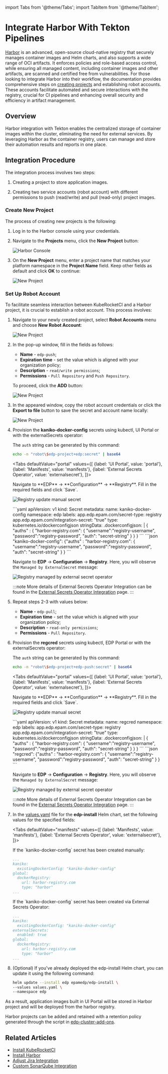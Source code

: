 import Tabs from '@theme/Tabs';
import TabItem from '@theme/TabItem';

# Integrate Harbor With Tekton Pipelines

[Harbor](https://goharbor.io/) is an advanced, open-source cloud-native registry that securely manages container images and Helm charts, and also supports a wide range of OCI artifacts. It enforces policies and role-based access control, while ensuring all managed content, including container images and other artifacts, are scanned and certified free from vulnerabilities. For those looking to integrate Harbor into their workflow, the documentation provides comprehensive steps on [creating projects](https://goharbor.io/docs/2.0.0/working-with-projects/create-projects/) and establishing robot accounts. These accounts facilitate automated and secure interactions with the registry, crucial for CI pipelines and enhancing overall security and efficiency in artifact management.

## Overview

Harbor integration with Tekton enables the centralized storage of container images within the cluster,
eliminating the need for external services. By leveraging Harbor as the container registry, users can manage
and store their automation results and reports in one place.

## Integration Procedure

The integration process involves two steps:

1. Creating a project to store application images.

2. Creating two service accounts (robot account) with different permissions to push (read/write) and pull (read-only) project images.

### Create New Project

The process of creating new projects is the following:

1. Log in to the Harbor console using your credentials.
2. Navigate to the **Projects** menu, click the **New Project** button:

    ![Harbor Console](../../assets/operator-guide/harbor-console-projects.png "Projects menu")

3. On the **New Project** menu, enter a project name that matches your platform namespace in the **Project Name** field. Keep other fields as default and click **OK** to continue:

    ![New Project](../../assets/operator-guide/harbor-new-project.png "New Project menu")

### Set Up Robot Account

To facilitate seamless interaction between KubeRocketCI and a Harbor project, it is crucial to establish a robot account. This process involves:

1. Navigate to your newly created project, select **Robot Accounts** menu and choose **New Robot Account**:

    ![New Project](../../assets/operator-guide/harbor-robot-accounts-menu.png "Create Robot Account menu")

2. In the pop-up window, fill in the fields as follows:

    * **Name** - `edp-push`;
    * **Expiration time** -  set the value which is aligned with your organization policy;
    * **Description** - `read/write permissions`;
    * **Permissions** - `Pull Repository` and `Push Repository`.

    To proceed, click the **ADD** button:

    ![New Project](../../assets/operator-guide/harbor-create-robot-account.png "Robot Accounts menu")

3. In the appeared window, copy the robot account credentials or click the **Export to file** button to save the secret and account name locally:

    ![New Project](../../assets/operator-guide/harbor-new-credentials-of-robot-account.png "New credentials for Robot Account")

4. Provision the **kaniko-docker-config** secrets using kubectl, UI Portal or with the externalSecrets operator:

    The `auth` string can be generated by this command:

    ```bash
    echo -n "robot\$edp-project+edp:secret" | base64
    ```

    <Tabs
      defaultValue="portal"
      values={[
        {label: 'UI Portal', value: 'portal'},
        {label: 'Manifests', value: 'manifests'},
        {label: 'External Secrets Operator', value: 'externalsecret'},
      ]}>

      <TabItem value="portal">
      Navigate to **EDP** -> **Configuration** -> **Registry**. Fill in the required fields and click `Save`.

      ![Registry update manual secret](../../assets/operator-guide/regcred-secret.png "Registry update manual secret")
      </TabItem>

      <TabItem value="manifests">
      ```yaml
        apiVersion: v1
        kind: Secret
        metadata:
          name: kaniko-docker-config
          namespace: edp
          labels:
            app.edp.epam.com/secret-type: registry
            app.edp.epam.com/integration-secret: "true"
        type: kubernetes.io/dockerconfigjson
        stringData:
          .dockerconfigjson: |
            {
              "auths" : {
                "harbor-registry.com":
                  {
                    "username":"registry-username",
                    "password":"registry-password",
                    "auth": "secret-string"
                  }
              }
            }
      ```
      </TabItem>

      <TabItem value="externalsecret">
      ```json
      "kaniko-docker-config":
        {"auths" : "harbor-registry.com":
          {
            "username":"registry-username",
            "password":"registry-password",
            "auth": "secret-string"
          }
        }
      ```

      Navigate to **EDP** -> **Configuration** -> **Registry**. Here, you will observe the `Managed by ExternalSecret` message:

      ![Registry managed by external secret operator](../../assets/operator-guide/kaniko-secret.png "Registry managed by external secret operator")

      :::note
        More details of External Secrets Operator Integration can be found in the [External Secrets Operator Integration](../secrets-management/external-secrets-operator-integration.md) page.
      :::
      </TabItem>

    </Tabs>

5. Repeat steps 2-3 with values below:

    * **Name** - `edp-pull`;
    * **Expiration time** -  set the value which is aligned with your organization policy;
    * **Description** - `read-only permissions`;
    * **Permissions** - `Pull Repository`.

6. Provision the **regcred** secrets using kubectl, EDP Portal or with the externalSecrets operator:

    The `auth` string can be generated by this command:<br />

    ```bash
    echo -n "robot\$edp-project+edp-push:secret" | base64
    ```

    <Tabs
      defaultValue="portal"
      values={[
        {label: 'UI Portal', value: 'portal'},
        {label: 'Manifests', value: 'manifests'},
        {label: 'External Secrets Operator', value: 'externalsecret'},
      ]}>

      <TabItem value="portal">
      Navigate to **EDP** -> **Configuration** -> **Registry**. Fill in the required fields and click `Save`.

      ![Registry update manual secret](../../assets/operator-guide/regcred-externalsecret.png "Registry update manual secret")
      </TabItem>

      <TabItem value="manifests">
      ```yaml
      apiVersion: v1
      kind: Secret
      metadata:
        name: regcred
        namespace: edp
        labels:
          app.edp.epam.com/secret-type: registry
          app.edp.epam.com/integration-secret: "true"
      type: kubernetes.io/dockerconfigjson
      stringData:
        .dockerconfigjson: |
          {
            "auths" : {
              "harbor-registry.com":
                {
                  "username":"registry-username",
                  "password":"registry-password",
                  "auth": "secret-string"
                }
            }
          }
      ```
      </TabItem>

      <TabItem value="externalsecret">
      ```json
      "regcred":
        {"auths" : "harbor-registry.com":
          {
            "username":"registry-username",
            "password":"registry-password",
            "auth": "secret-string"
          }
        }
      ```

      Navigate to **EDP** -> **Configuration** -> **Registry**. Here, you will observe the `Managed by ExternalSecret` message:

      ![Registry managed by external secret operator](../../assets/operator-guide/kaniko-externalsecret.png "Registry managed by external secret operator")

      :::note
        More details of External Secrets Operator Integration can be found in the [External Secrets Operator Integration](../secrets-management/external-secrets-operator-integration.md) page.
      :::
      </TabItem>
    </Tabs>

7. In the [values.yaml](https://github.com/epam/edp-install/blob/master/deploy-templates/values.yaml) file for the **edp-install** Helm chart, set the following values for the specified fields:

    <Tabs
      defaultValue="manifests"
      values={[
        {label: 'Manifests', value: 'manifests'},
        {label: 'External Secrets Operator', value: 'externalsecret'},
      ]}>

      <TabItem value="manifests">
      If the `kaniko-docker-config` secret has been created manually:

      ```yaml title="values.yaml"
      ...
      kaniko:
        existingDockerConfig: "kaniko-docker-config"
      global:
        dockerRegistry:
          url: harbor-registry.com
          type: "harbor"
      ...
      ```

      </TabItem>

      <TabItem value="externalsecret">
      If the `kaniko-docker-config` secret has been created via External Secrets Operator:

      ```yaml title="values.yaml"
      ...
      kaniko:
        existingDockerConfig: "kaniko-docker-config"
      externalSecrets:
        enabled: true
      global:
        dockerRegistry:
          url: harbor-registry.com
          type: "harbor"
      ...
      ```

      </TabItem>
    </Tabs>

8. (Optional) If you've already deployed the edp-install Helm chart, you can update it using the following command:

    ```bash
    helm update --install edp epamedp/edp-install \
    --values values.yaml \
    --namespace edp
    ```

As a result, application images built in UI Portal will be stored in Harbor project and will be deployed from the harbor registry.

Harbor projects can be added and retained with a retention policy generated through the script in [edp-cluster-add-ons](https://github.com/epam/edp-cluster-add-ons/tree/main/add-ons/harbor-ha/hack/harbor).

## Related Articles

* [Install KubeRocketCI](../install-kuberocketci.mdx)
* [Install Harbor](../artifacts-management/harbor-installation.md)
* [Adjust Jira Integration](../project-management-and-reporting/jira-integration.md)
* [Custom SonarQube Integration](../code-quality/sonarqube.md)
